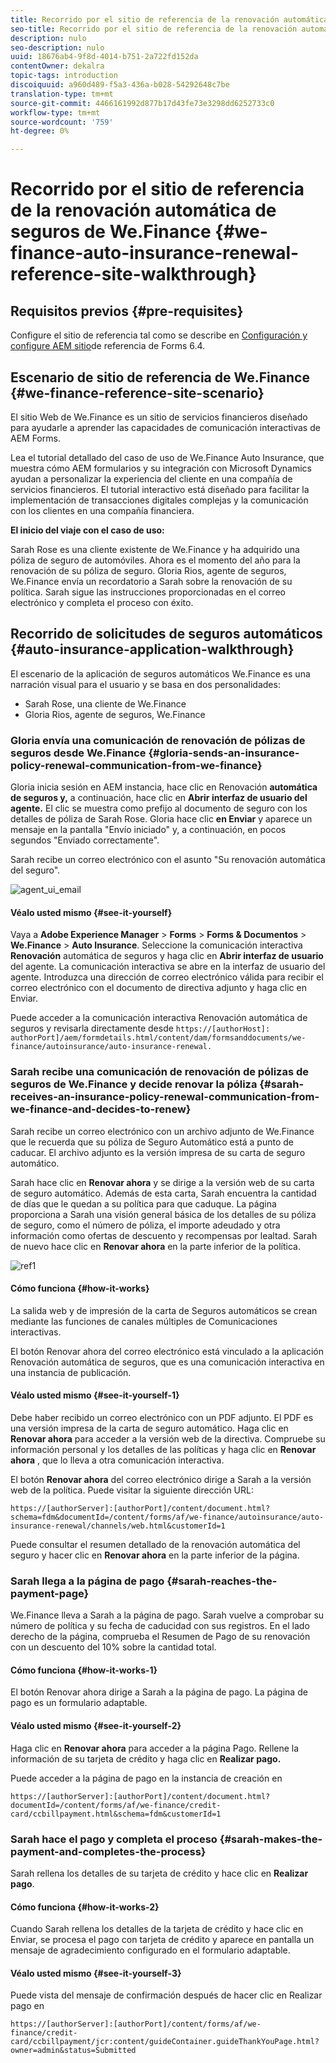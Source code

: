```yaml
---
title: Recorrido por el sitio de referencia de la renovación automática de seguros de We.Finance
seo-title: Recorrido por el sitio de referencia de la renovación automática de seguros de We.Finance
description: nulo
seo-description: nulo
uuid: 18676ab4-9f8d-4014-b751-2a722fd152da
contentOwner: dekalra
topic-tags: introduction
discoiquuid: a960d489-f5a3-436a-b028-54292648c7be
translation-type: tm+mt
source-git-commit: 4466161992d877b17d43fe73e3298dd6252733c0
workflow-type: tm+mt
source-wordcount: '759'
ht-degree: 0%

---
```



# Recorrido por el sitio de referencia de la renovación automática de seguros de We.Finance {#we-finance-auto-insurance-renewal-reference-site-walkthrough}

## Requisitos previos {#pre-requisites}

Configure el sitio de referencia tal como se describe en [Configuración y configure AEM sitio](/help/forms/using/setup-reference-sites.md)de referencia de Forms 6.4.

## Escenario de sitio de referencia de We.Finance  {#we-finance-reference-site-scenario}

El sitio Web de We.Finance es un sitio de servicios financieros diseñado para ayudarle a aprender las capacidades de comunicación interactivas de AEM Forms.

Lea el tutorial detallado del caso de uso de We.Finance Auto Insurance, que muestra cómo AEM formularios y su integración con Microsoft Dynamics ayudan a personalizar la experiencia del cliente en una compañía de servicios financieros. El tutorial interactivo está diseñado para facilitar la implementación de transacciones digitales complejas y la comunicación con los clientes en una compañía financiera.

**El inicio del viaje con el caso de uso:**

Sarah Rose es una cliente existente de We.Finance y ha adquirido una póliza de seguro de automóviles. Ahora es el momento del año para la renovación de su póliza de seguro. Gloria Rios, agente de seguros, We.Finance envía un recordatorio a Sarah sobre la renovación de su política. Sarah sigue las instrucciones proporcionadas en el correo electrónico y completa el proceso con éxito.

## Recorrido de solicitudes de seguros automáticos {#auto-insurance-application-walkthrough}

El escenario de la aplicación de seguros automáticos We.Finance es una narración visual para el usuario y se basa en dos personalidades:

* Sarah Rose, una cliente de We.Finance
* Gloria Rios, agente de seguros, We.Finance

### Gloria envía una comunicación de renovación de pólizas de seguros desde We.Finance {#gloria-sends-an-insurance-policy-renewal-communication-from-we-finance}

Gloria inicia sesión en AEM instancia, hace clic en Renovación **automática de seguros y,** a continuación, hace clic en **Abrir interfaz de usuario del agente.** El clic se muestra como prefijo al documento de seguro con los detalles de póliza de Sarah Rose. Gloria hace clic **en Enviar** y aparece un mensaje en la pantalla &quot;Envío iniciado&quot; y, a continuación, en pocos segundos &quot;Enviado correctamente&quot;.

Sarah recibe un correo electrónico con el asunto &quot;Su renovación automática del seguro&quot;.

![agent_ui_email](assets/agent_ui_email.png)

#### Véalo usted mismo {#see-it-yourself}

Vaya a **Adobe Experience Manager** > **Forms** > **Forms &amp; Documentos** > **We.Finance** > **Auto Insurance**. Seleccione la comunicación interactiva **Renovación** automática de seguros y haga clic en **Abrir interfaz de usuario** del agente. La comunicación interactiva se abre en la interfaz de usuario del agente. Introduzca una dirección de correo electrónico válida para recibir el correo electrónico con el documento de directiva adjunto y haga clic en Enviar.

Puede acceder a la comunicación interactiva Renovación automática de seguros y revisarla directamente desde `https://[authorHost]: authorPort]/aem/formdetails.html/content/dam/formsanddocuments/we-finance/autoinsurance/auto-insurance-renewal.`

### Sarah recibe una comunicación de renovación de pólizas de seguros de We.Finance y decide renovar la póliza {#sarah-receives-an-insurance-policy-renewal-communication-from-we-finance-and-decides-to-renew}

Sarah recibe un correo electrónico con un archivo adjunto de We.Finance que le recuerda que su póliza de Seguro Automático está a punto de caducar. El archivo adjunto es la versión impresa de su carta de seguro automático.

Sarah hace clic en **Renovar ahora** y se dirige a la versión web de su carta de seguro automático. Además de esta carta, Sarah encuentra la cantidad de días que le quedan a su política para que caduque. La página proporciona a Sarah una visión general básica de los detalles de su póliza de seguro, como el número de póliza, el importe adeudado y otra información como ofertas de descuento y recompensas por lealtad. Sarah de nuevo hace clic en **Renovar ahora** en la parte inferior de la política.

![ref1](assets/ref1.png)

#### Cómo funciona {#how-it-works}

La salida web y de impresión de la carta de Seguros automáticos se crean mediante las funciones de canales múltiples de Comunicaciones interactivas.

El botón Renovar ahora del correo electrónico está vinculado a la aplicación Renovación automática de seguros, que es una comunicación interactiva en una instancia de publicación.

#### Véalo usted mismo {#see-it-yourself-1}

Debe haber recibido un correo electrónico con un PDF adjunto. El PDF es una versión impresa de la carta de seguro automático. Haga clic en **Renovar ahora** para acceder a la versión web de la directiva. Compruebe su información personal y los detalles de las políticas y haga clic en **Renovar ahora** , que lo lleva a otra comunicación interactiva.

El botón **Renovar ahora** del correo electrónico dirige a Sarah a la versión web de la política. Puede visitar la siguiente dirección URL:

`https://[authorServer]:[authorPort]/content/document.html?schema=fdm&documentId=/content/forms/af/we-finance/autoinsurance/auto-insurance-renewal/channels/web.html&customerId=1`

Puede consultar el resumen detallado de la renovación automática del seguro y hacer clic en **Renovar ahora** en la parte inferior de la página.

### Sarah llega a la página de pago {#sarah-reaches-the-payment-page}

We.Finance lleva a Sarah a la página de pago. Sarah vuelve a comprobar su número de política y su fecha de caducidad con sus registros. En el lado derecho de la página, comprueba el Resumen de Pago de su renovación con un descuento del 10% sobre la cantidad total.

#### Cómo funciona {#how-it-works-1}

El botón Renovar ahora dirige a Sarah a la página de pago. La página de pago es un formulario adaptable.

#### Véalo usted mismo {#see-it-yourself-2}

Haga clic en **Renovar ahora** para acceder a la página Pago. Rellene la información de su tarjeta de crédito y haga clic en **Realizar pago.**

Puede acceder a la página de pago en la instancia de creación en

`https://[authorServer]:[authorPort]/content/document.html?documentId=/content/forms/af/we-finance/credit-card/ccbillpayment.html&schema=fdm&customerId=1`

### Sarah hace el pago y completa el proceso {#sarah-makes-the-payment-and-completes-the-process}

Sarah rellena los detalles de su tarjeta de crédito y hace clic en **Realizar pago**.

#### Cómo funciona {#how-it-works-2}

Cuando Sarah rellena los detalles de la tarjeta de crédito y hace clic en Enviar, se procesa el pago con tarjeta de crédito y aparece en pantalla un mensaje de agradecimiento configurado en el formulario adaptable.

#### Véalo usted mismo {#see-it-yourself-3}

Puede vista del mensaje de confirmación después de hacer clic en Realizar pago en

`https://[authorServer]:[authorPort]/content/forms/af/we-finance/credit-card/ccbillpayment/jcr:content/guideContainer.guideThankYouPage.html?owner=admin&status=Submitted`
